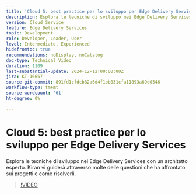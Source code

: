 ```yaml
---
title: 'Cloud 5: best practice per lo sviluppo per Edge Delivery Services'
description: Esplora le tecniche di sviluppo nei Edge Delivery Services con un architetto esperto.
version: Cloud Service
feature: Edge Delivery Services
topic: Development
role: Developer, Leader, User
level: Intermediate, Experienced
hidefromtoc: true
recommendations: noDisplay, noCatalog
doc-type: Technical Video
duration: 1109
last-substantial-update: 2024-12-12T00:00:00Z
jira: KT-16667
source-git-commit: 891fd1cfdcb82a6d4f1bb031cfa11893a69d0546
workflow-type: tm+mt
source-wordcount: '61'
ht-degree: 0%

---
```



# Cloud 5: best practice per lo sviluppo per Edge Delivery Services

Esplora le tecniche di sviluppo nei Edge Delivery Services con un architetto esperto. Kiran vi guiderà attraverso molte delle questioni che ha affrontato sui progetti e come risolverli.

>[!VIDEO](https://video.tv.adobe.com/v/3440978/?learn=on&enablevpops)

